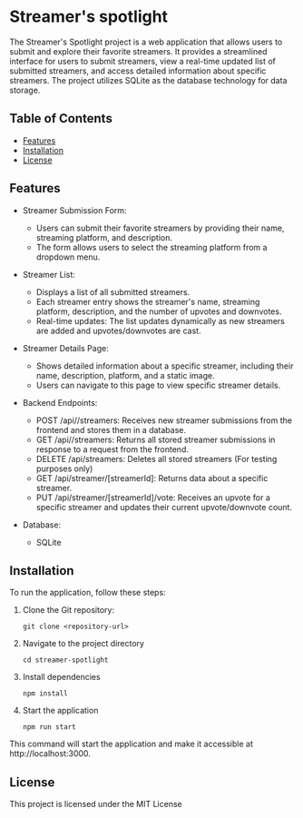 # Streamer's spotlight

The Streamer's Spotlight project is a web application that allows users to submit and explore their favorite streamers. It provides a streamlined interface for users to submit streamers, view a real-time updated list of submitted streamers, and access detailed information about specific streamers. The project utilizes SQLite as the database technology for data storage.

## Table of Contents

- [Features](#features)
- [Installation](#installation)
- [License](#license)

## Features

- Streamer Submission Form:
  - Users can submit their favorite streamers by providing their name, streaming platform, and description.
  - The form allows users to select the streaming platform from a dropdown menu.
- Streamer List:

  - Displays a list of all submitted streamers.
  - Each streamer entry shows the streamer's name, streaming platform, description, and the number of upvotes and downvotes.
  - Real-time updates: The list updates dynamically as new streamers are added and upvotes/downvotes are cast.

- Streamer Details Page:

  - Shows detailed information about a specific streamer, including their name, description, platform, and a static image.
  - Users can navigate to this page to view specific streamer details.

- Backend Endpoints:

  - POST /api//streamers: Receives new streamer submissions from the frontend and stores them in a database.
  - GET /api//streamers: Returns all stored streamer submissions in response to a request from the frontend.
  - DELETE /api/streamers: Deletes all stored streamers (For testing purposes only)
  - GET /api/streamer/[streamerId]: Returns data about a specific streamer.
  - PUT /api/streamer/[streamerId]/vote: Receives an upvote for a specific streamer and updates their current upvote/downvote count.

- Database:
  - SQLite

## Installation

To run the application, follow these steps:

1. Clone the Git repository:

   ```shell
   git clone <repository-url>
   ```

2. Navigate to the project directory

   ```shell
   cd streamer-spotlight
   ```

3. Install dependencies

   ```shell
   npm install
   ```

4. Start the application
   ```shell
   npm run start
   ```

This command will start the application and make it accessible at http://localhost:3000.

## License

This project is licensed under the MIT License
